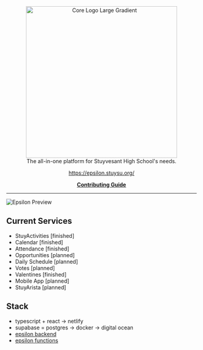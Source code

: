 <div align="center">
  <img src="https://github.com/user-attachments/assets/09056c5d-e5f2-4332-9f23-ae4548c38f04" alt="Core Logo Large Gradient" width="400px" />
</div>

<div align="center">
  The all-in-one platform for Stuyvesant High School's needs.

https://epsilon.stuysu.org/

[**Contributing Guide**](https://github.com/stuysu/epsilon/wiki)

</div>

---

<img src="https://cdn.prod.website-files.com/671312f4e1fa4a0d668cd34f/67c4982b7809fd043929a242_67565fe705f625f86a6b68ca_Login-p-2600.png" alt="Epsilon Preview"/>

## Current Services

- StuyActivities [finished]
- Calendar [finished]
- Attendance [finished]
- Opportunities [planned]
- Daily Schedule [planned]
- Votes [planned]
- Valentines [finished]
- Mobile App [planned]
- StuyArista [planned]

## Stack

- typescript + react -> netlify
- supabase = postgres -> docker -> digital ocean
- [epsilon backend](https://github.com/stuysu/epsilon-database)
- [epsilon functions](https://github.com/stuysu/epsilon-functions)
